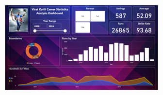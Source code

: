 ![image alt](https://github.com/ArunRoshan123/Virat-Kohli-Performance-Insights-Dashboard/blob/90c557d52a8da6f0871096e96ccec572492e65da/Dashboard)
